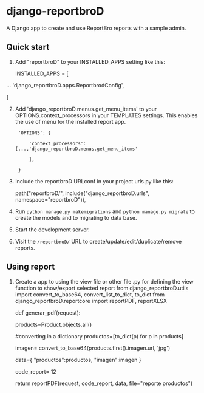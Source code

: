 # django-reportbroD
A Django app to create and use ReportBro reports with a sample admin.

Quick start
-----------

1. Add "reportbroD" to your INSTALLED_APPS setting like this:

    INSTALLED_APPS = [
   
...
   'django_reportbroD.apps.ReportbrodConfig',

   ]

2. Add 'django_reportbroD.menus.get_menu_items' to your OPTIONS.context_processors in your TEMPLATES settings. This enables the use of menu for the installed report app. 

        'OPTIONS': {
   
            'context_processors': [...,'django_reportbroD.menus.get_menu_items'
   
            ],
            
        }


3. Include the reportbroD URLconf in your project urls.py like this:

   path("reportbroD/", include("django_reportbroD.urls", namespace="reportbroD")),

4. Run ``python manage.py makemigrations`` and ``python manage.py migrate`` to create the models and to migrating to data base.

5. Start the development server.

6. Visit the ``/reportbroD/`` URL to create/update/edit/duplicate/remove reports.


Using report
-----------

1. Create a app to using the view file or other file .py for defining the view function to show/export selected report
  from django_reportbroD.utils import convert_to_base64, convert_list_to_dict, to_dict
   from django_reportbroD.reportcore import reportPDF, reportXLSX
   
   def generar_pdf(request):
   
     products=Product.objects.all()
   
     #converting in a dictionary
     productos=[to_dict(p) for p in products]
   
     imagen= convert_to_base64(products.first().imagen.url, 'jpg')
   
     data={
   "productos":productos,
   "imagen":imagen
    }
   
     code_report= 12

     return reportPDF(request, code_report, data, file="reporte productos")
 
   

